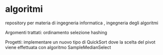 # algoritmi
repository per materia di ingegneria informatica , ingegneria degli algoritmi

Argomenti trattati:
ordinamento
selezione
hashing
  
Progetti:
implementare un nuovo tipo di QuickSort dove la scelta del pivot viene effettuata con algoritmo SampleMedianSelect 
